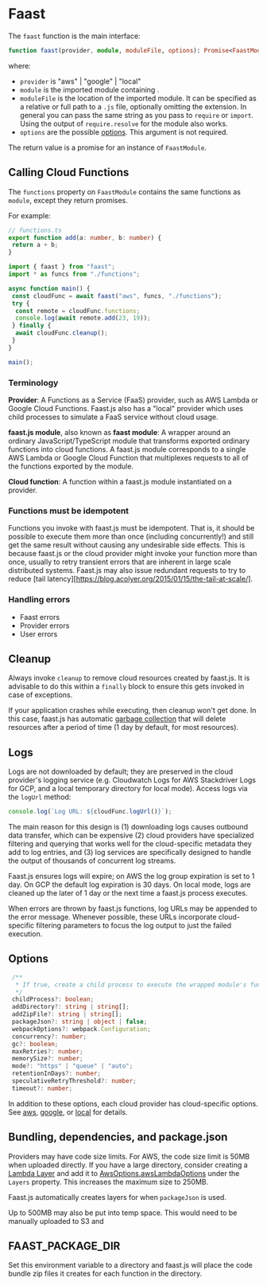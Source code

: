 # Faast

The `faast` function is the main interface:

```typescript
function faast(provider, module, moduleFile, options): Promise<FaastModule>;
```

where:

- `provider` is "aws" | "google" | "local"
- `module` is the imported module containing .
- `moduleFile` is the location of the imported module. It can be specified as a relative or full path to a `.js` file, optionally omitting the extension. In general you can pass the same string as you pass to `require` or `import`. Using the output of `require.resolve` for the module also works.
- `options` are the possible [options](#Options). This argument is not required.

The return value is a promise for an instance of `FaastModule`.

## Calling Cloud Functions

The `functions` property on `FaastModule` contains the same functions as `module`, except they return promises.

For example:

```typescript
// functions.ts
export function add(a: number, b: number) {
 return a + b;
}
```

```typescript
import { faast } from "faast";
import * as funcs from "./functions";

async function main() {
 const cloudFunc = await faast("aws", funcs, "./functions");
 try {
  const remote = cloudFunc.functions;
  console.log(await remote.add(23, 19));
 } finally {
  await cloudFunc.cleanup();
 }
}

main();
```

### Terminology

**Provider**: A Functions as a Service (FaaS) provider, such as AWS Lambda or
Google Cloud Functions. Faast.js also has a "local" provider which uses child
processes to simulate a FaaS service without cloud usage.

**faast.js module**, also known as **faast module**: A wrapper around an
ordinary JavaScript/TypeScript module that transforms exported ordinary
functions into cloud functions. A faast.js module corresponds to a single AWS
Lambda or Google Cloud Function that multiplexes requests to all of the
functions exported by the module.

**Cloud function**: A function within a faast.js module instantiated on a
provider.

### Functions must be idempotent

Functions you invoke with faast.js must be idempotent. That is, it should be possible to execute them more than once (including concurrently!) and still get the same result without causing any undesirable side effects. This is because faast.js or the cloud provider might invoke your function more than once, usually to retry transient errors that are inherent in large scale distributed systems. Faast.js may also issue redundant requests to try to reduce [tail latency][https://blog.acolyer.org/2015/01/15/the-tail-at-scale/].

### Handling errors

- Faast errors
- Provider errors
- User errors

## Cleanup

Always invoke `cleanup` to remove cloud resources created by faast.js. It is advisable to do this within a `finally` block to ensure this gets invoked in case of exceptions.

If your application crashes while executing, then cleanup won't get done. In this case, faast.js has automatic [garbage collection](./02-options#Garbage-Collection) that will delete resources after a period of time (1 day by default, for most resources).

## Logs

Logs are not downloaded by default; they are preserved in the cloud provider's logging service (e.g. Cloudwatch Logs for AWS Stackdriver Logs for GCP, and a local temporary directory for local mode). Access logs via the `logUrl` method:

```typescript
console.log(`Log URL: ${cloudFunc.logUrl()}`);
```

The main reason for this design is (1) downloading logs causes outbound data transfer, which can be expensive (2) cloud providers have specialized filtering and querying that works well for the cloud-specific metadata they add to log entries, and (3) log services are specifically designed to handle the output of thousands of concurrent log streams.

Faast.js ensures logs will expire; on AWS the log group expiration is set to 1 day. On GCP the default log expiration is 30 days. On local mode, logs are cleaned up the later of 1 day or the next time a faast.js process executes.

When errors are thrown by faast.js functions, log URLs may be appended to the error message. Whenever possible, these URLs incorporate cloud-specific filtering parameters to focus the log output to just the failed execution.

## Options

```typescript
 /**
  * If true, create a child process to execute the wrapped module's functions.
  */
 childProcess?: boolean;
 addDirectory?: string | string[];
 addZipFile?: string | string[];
 packageJson?: string | object | false;
 webpackOptions?: webpack.Configuration;
 concurrency?: number;
 gc?: boolean;
 maxRetries?: number;
 memorySize?: number;
 mode?: "https" | "queue" | "auto";
 retentionInDays?: number;
 speculativeRetryThreshold?: number;
 timeout?: number;
```

In addition to these options, each cloud provider has cloud-specific options. See [aws](./04-aws-lambda#Options), [google](./05-google-cloud-functions#Options), or [local](./06-local#Options) for details.

## Bundling, dependencies, and package.json

Providers may have code size limits. For AWS, the code size limit is 50MB when
uploaded directly. If you have a large directory, consider creating a
[Lambda Layer](https://us-west-2.console.aws.amazon.com/lambda/home?#/layers)
and add it to [AwsOptions.awsLambdaOptions](api/faastjs.awsoptions.awslambdaoptions.md) under the `Layers` property.
This increases the maximum size to 250MB.

Faast.js automatically creates layers for when `packageJson` is used.

Up to 500MB may also be put into temp space. This would need to be manually uploaded to S3 and

## FAAST_PACKAGE_DIR

Set this environment variable to a directory and faast.js will place the code
bundle zip files it creates for each function in the directory.
